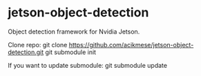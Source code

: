 # jetson-object-detection
Object detection framework for Nvidia Jetson.

Clone repo: 
git clone https://github.com/acikmese/jetson-object-detection.git
git submodule init

If you want to update submodule:
git submodule update